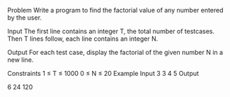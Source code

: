 Problem
Write a program to find the factorial value of any number entered by the user.

Input
The first line contains an integer T, the total number of testcases. Then T lines follow, each line contains an integer N.

Output
For each test case, display the factorial of the given number N in a new line.

Constraints
1 ≤ T ≤ 1000
0 ≤ N ≤ 20
Example
Input
3 
3 
4
5
Output


6
24
120
